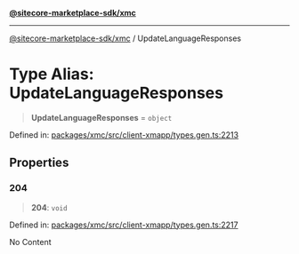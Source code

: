 [**@sitecore-marketplace-sdk/xmc**](../README.md)

***

[@sitecore-marketplace-sdk/xmc](../README.md) / UpdateLanguageResponses

# Type Alias: UpdateLanguageResponses

> **UpdateLanguageResponses** = `object`

Defined in: [packages/xmc/src/client-xmapp/types.gen.ts:2213](https://github.com/Sitecore/sitecore-marketplace-sdk/blob/e87783cce9f115393973a45e109d17b99bf1df7e/packages/xmc/src/client-xmapp/types.gen.ts#L2213)

## Properties

### 204

> **204**: `void`

Defined in: [packages/xmc/src/client-xmapp/types.gen.ts:2217](https://github.com/Sitecore/sitecore-marketplace-sdk/blob/e87783cce9f115393973a45e109d17b99bf1df7e/packages/xmc/src/client-xmapp/types.gen.ts#L2217)

No Content
